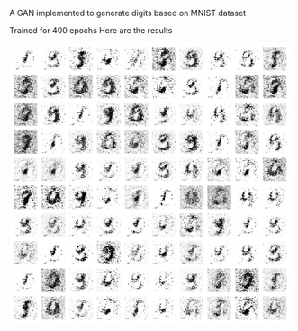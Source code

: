 A GAN implemented to generate digits based on MNIST dataset

Trained for 400 epochs
Here are the results

![Epoch 1 to 400 (every 20th epoch)](https://github.com/mansikataria/MNIST_GAN/blob/main/models/ezgif.com-gif-maker.gif)
